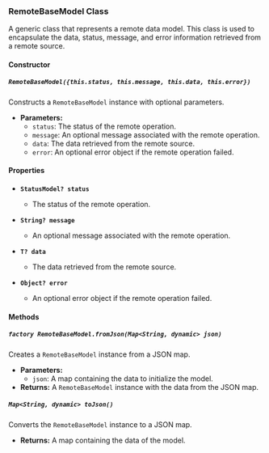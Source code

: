 ### RemoteBaseModel Class

A generic class that represents a remote data model. This class is used to encapsulate the data, status, message, and error information retrieved from a remote source.

#### Constructor

##### `RemoteBaseModel({this.status, this.message, this.data, this.error})`

Constructs a `RemoteBaseModel` instance with optional parameters.

- **Parameters:**
    - `status`: The status of the remote operation.
    - `message`: An optional message associated with the remote operation.
    - `data`: The data retrieved from the remote source.
    - `error`: An optional error object if the remote operation failed.

#### Properties

- **`StatusModel? status`**
    - The status of the remote operation.

- **`String? message`**
    - An optional message associated with the remote operation.

- **`T? data`**
    - The data retrieved from the remote source.

- **`Object? error`**
    - An optional error object if the remote operation failed.

#### Methods

##### `factory RemoteBaseModel.fromJson(Map<String, dynamic> json)`

Creates a `RemoteBaseModel` instance from a JSON map.

- **Parameters:**
    - `json`: A map containing the data to initialize the model.
- **Returns:** A `RemoteBaseModel` instance with the data from the JSON map.

##### `Map<String, dynamic> toJson()`

Converts the `RemoteBaseModel` instance to a JSON map.

- **Returns:** A map containing the data of the model.